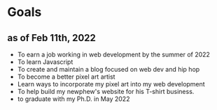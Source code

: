 # Goals

## as of Feb 11th, 2022

* To earn a job working in web development by the summer of 2022
* To learn Javascript 
* To create and maintain a blog focused on web dev and hip hop 
* To become a better pixel art artist
* Learn ways to incorporate my pixel art into my web development
* To help build my newphew's website for his T-shirt business. 
* to graduate with my Ph.D. in May 2022


